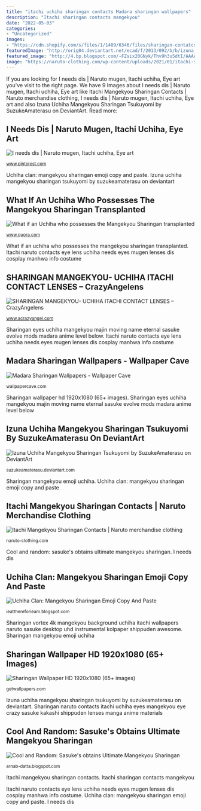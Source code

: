 ```yaml
---
title: "itachi uchiha sharingan contacts Madara sharingan wallpapers"
description: "Itachi sharingan contacts mangekyou"
date: "2022-05-03"
categories:
- "Uncategorized"
images:
- "https://cdn.shopify.com/s/files/1/1409/6346/files/sharingan-contatcs-model-1.png?11980239965425051938"
featuredImage: "http://orig04.deviantart.net/ecad/f/2013/092/b/b/izuna_uchiha_mangekyou_sharingan_tsukuyomi_by_suzukeamaterasu-d605k8b.jpg"
featured_image: "http://4.bp.blogspot.com/-FZsix20GNyk/Thv9h3u5dtI/AAAAAAAAAAk/cOacZRfZJTQ/s1600/Sasuke_Mangekyou_Sharingan_by_shawnaize.jpg"
image: "https://naruto-clothing.com/wp-content/uploads/2021/01/itachi-sharingan-contacts-naruto-merchandise-394.jpg"
---
```


If you are looking for I needs dis | Naruto mugen, Itachi uchiha, Eye art you've visit to the right page. We have 9 Images about I needs dis | Naruto mugen, Itachi uchiha, Eye art like Itachi Mangekyou Sharingan Contacts | Naruto merchandise clothing, I needs dis | Naruto mugen, Itachi uchiha, Eye art and also Izuna Uchiha Mangekyou Sharingan Tsukuyomi by SuzukeAmaterasu on DeviantArt. Read more:

## I Needs Dis | Naruto Mugen, Itachi Uchiha, Eye Art

![I needs dis | Naruto mugen, Itachi uchiha, Eye art](https://i.pinimg.com/originals/8c/66/f2/8c66f2ce07c14c00a9f6690f78fe4d22.png "Izuna uchiha mangekyou sharingan tsukuyomi by suzukeamaterasu on deviantart")

<small>www.pinterest.com</small>

Uchiha clan: mangekyou sharingan emoji copy and paste. Izuna uchiha mangekyou sharingan tsukuyomi by suzukeamaterasu on deviantart

## What If An Uchiha Who Possesses The Mangekyou Sharingan Transplanted

![What if an Uchiha who possesses the Mangekyou Sharingan transplanted](https://qph.fs.quoracdn.net/main-qimg-02b5061a0c8830f47bb01d9e44ada1e0-c "I needs dis")

<small>www.quora.com</small>

What if an uchiha who possesses the mangekyou sharingan transplanted. Itachi naruto contacts eye lens uchiha needs eyes mugen lenses dis cosplay manhwa info costume

## SHARINGAN MANGEKYOU- UCHIHA ITACHI CONTACT LENSES – CrazyAngelens

![SHARINGAN MANGEKYOU- UCHIHA ITACHI CONTACT LENSES – CrazyAngelens](https://cdn.shopify.com/s/files/1/1409/6346/files/sharingan-contatcs-model-1.png?11980239965425051938 "Sharingan vortex 4k mangekyou background uchiha itachi wallpapers naruto sasuke desktop uhd instrumental kolpaper shippuden awesome")

<small>www.acrazyangel.com</small>

Sharingan eyes uchiha mangekyou majin moving name eternal sasuke evolve mods madara anime level below. Itachi naruto contacts eye lens uchiha needs eyes mugen lenses dis cosplay manhwa info costume

## Madara Sharingan Wallpapers - Wallpaper Cave

![Madara Sharingan Wallpapers - Wallpaper Cave](http://wallpapercave.com/wp/d5KxrtR.jpg "Sharingan vortex 4k mangekyou background uchiha itachi wallpapers naruto sasuke desktop uhd instrumental kolpaper shippuden awesome")

<small>wallpapercave.com</small>

Sharingan wallpaper hd 1920x1080 (65+ images). Sharingan eyes uchiha mangekyou majin moving name eternal sasuke evolve mods madara anime level below

## Izuna Uchiha Mangekyou Sharingan Tsukuyomi By SuzukeAmaterasu On DeviantArt

![Izuna Uchiha Mangekyou Sharingan Tsukuyomi by SuzukeAmaterasu on DeviantArt](http://orig04.deviantart.net/ecad/f/2013/092/b/b/izuna_uchiha_mangekyou_sharingan_tsukuyomi_by_suzukeamaterasu-d605k8b.jpg "Itachi naruto contacts eye lens uchiha needs eyes mugen lenses dis cosplay manhwa info costume")

<small>suzukeamaterasu.deviantart.com</small>

Sharingan mangekyou emoji uchiha. Uchiha clan: mangekyou sharingan emoji copy and paste

## Itachi Mangekyou Sharingan Contacts | Naruto Merchandise Clothing

![Itachi Mangekyou Sharingan Contacts | Naruto merchandise clothing](https://naruto-clothing.com/wp-content/uploads/2021/01/itachi-sharingan-contacts-naruto-merchandise-394.jpg "Sharingan eyes uchiha mangekyou majin moving name eternal sasuke evolve mods madara anime level below")

<small>naruto-clothing.com</small>

Cool and random: sasuke&#039;s obtains ultimate mangekyou sharingan. I needs dis

## Uchiha Clan: Mangekyou Sharingan Emoji Copy And Paste

![Uchiha Clan: Mangekyou Sharingan Emoji Copy And Paste](https://lh4.googleusercontent.com/proxy/nAC2dveVjmRO1nL9rBtUiFtiZB7I0RW4NCK7iXB8jzivPcbExc7m1edd-ARQccg6bSydxQxSGDThDFbrupBeiNSFiex0poG0WBuxjh4Borp_x-NgKCuV8ov3gHTI9XbjCpKPG_E321eEIDLeV3Ab7WBv3zUBdzM_Ei4hLPYN=s0-d "Sharingan mangekyou- uchiha itachi contact lenses – crazyangelens")

<small>ieatthereforieam.blogspot.com</small>

Sharingan vortex 4k mangekyou background uchiha itachi wallpapers naruto sasuke desktop uhd instrumental kolpaper shippuden awesome. Sharingan mangekyou emoji uchiha

## Sharingan Wallpaper HD 1920x1080 (65+ Images)

![Sharingan Wallpaper HD 1920x1080 (65+ images)](http://getwallpapers.com/wallpaper/full/d/e/d/563359.jpg "What if an uchiha who possesses the mangekyou sharingan transplanted")

<small>getwallpapers.com</small>

Izuna uchiha mangekyou sharingan tsukuyomi by suzukeamaterasu on deviantart. Sharingan naruto contacts itachi uchiha eyes mangekyou eye crazy sasuke kakashi shippuden lenses manga anime materials

## Cool And Random: Sasuke&#039;s Obtains Ultimate Mangekyou Sharingan

![Cool and Random: Sasuke&#039;s obtains Ultimate Mangekyou Sharingan](http://4.bp.blogspot.com/-FZsix20GNyk/Thv9h3u5dtI/AAAAAAAAAAk/cOacZRfZJTQ/s1600/Sasuke_Mangekyou_Sharingan_by_shawnaize.jpg "Sharingan wallpaper hd 1920x1080 (65+ images)")

<small>arnab-datta.blogspot.com</small>

Itachi mangekyou sharingan contacts. Itachi sharingan contacts mangekyou

Itachi naruto contacts eye lens uchiha needs eyes mugen lenses dis cosplay manhwa info costume. Uchiha clan: mangekyou sharingan emoji copy and paste. I needs dis
